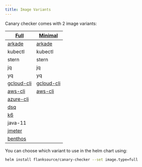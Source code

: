 ```yaml
---
title: Image Variants
---
```


Canary checker comes with 2 image variants: 

| [Full](https://github.com/flanksource/canary-checker/blob/master/build/full/Dockerfile) | [Minimal](https://github.com/flanksource/canary-checker/blob/master/build/minimal/Dockerfile) |
| ------------------------------------------------------------ | ------------------------------------------------------------ |
| [arkade](https://github.com/alexellis/arkade)                | [arkade](https://github.com/alexellis/arkade)                |
| kubectl                                                      | kubectl                                                      |
| stern                                                        | stern                                                        |
| jq                                                           | jq                                                           |
| yq                                                           | yq                                                           |
| [gcloud-cli](https://cloud.google.com/sdk/gcloud)            | [gcloud-cli](https://cloud.google.com/sdk/gcloud)            |
| [aws-cli](https://aws.amazon.com/cli/)                       | [aws-cli](https://aws.amazon.com/cli/)                       |
| [azure-cli](https://learn.microsoft.com/en-us/cli/azure/)    |                                                              |
| [dsq](https://github.com/multiprocessio/dsq)                 |                                                              |
| [k6](https://github.com/grafana/k6)                          |                                                              |
| java-11                                                      |                                                              |
| [jmeter](https://jmeter.apache.org/)                         |                                                              |
| [benthos](benthos.dev)                                       |                                                              |



You can choose which variant to use in the helm chart using:

```bash
helm install flanksource/canary-checker --set image.type=full
```



